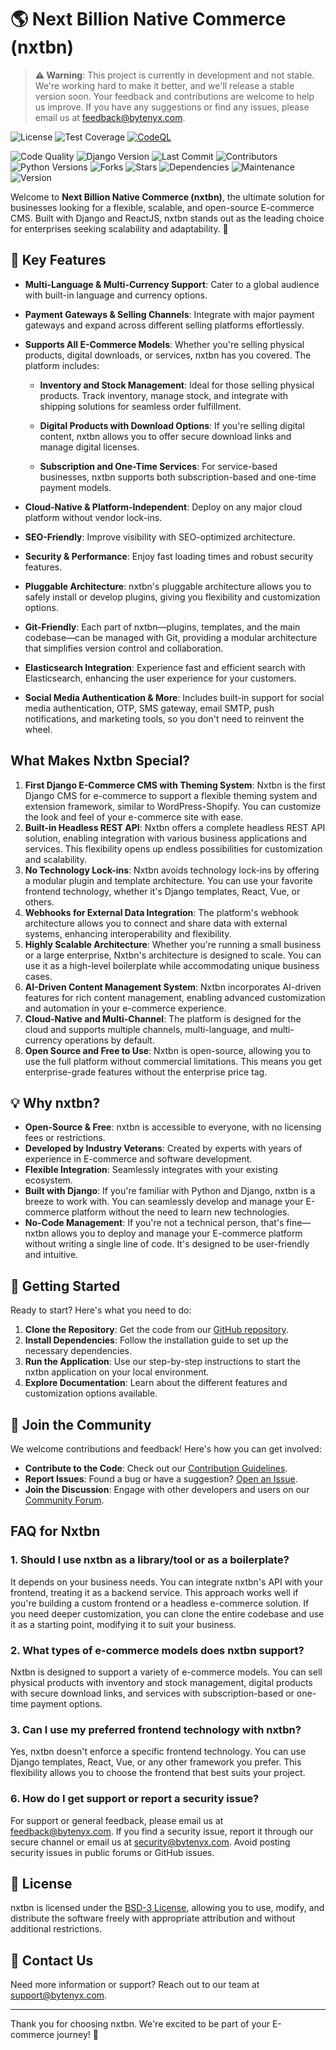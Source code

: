 # 🌎 Next Billion Native Commerce (nxtbn)

> **⚠️ Warning**: This project is currently in development and not stable. We're working hard to make it better, and we'll release a stable version soon. Your feedback and contributions are welcome to help us improve. If you have any suggestions or find any issues, please email us at [feedback@bytenyx.com](mailto:feedback@bytenyx.com).

![License](https://img.shields.io/badge/License-BSD%203--Clause-blue.svg)
![Test Coverage](https://img.shields.io/codecov/c/github/nxtbn-com/nxtbn)  <!-- CodeCov test coverage -->
[![CodeQL](https://github.com/nxtbn-com/nxtbn/actions/workflows/codeql-analysis.yml/badge.svg)](https://github.com/nxtbn-com/nxtbn/actions/workflows/codeql-analysis.yml)

![Code Quality](https://img.shields.io/codacy/grade/nxtbn-com/nxtbn)  <!-- Codacy or Code Climate code quality -->
![Django Version](https://img.shields.io/badge/Django-4.2-blue)  <!-- Supported Django versions -->
![Last Commit](https://img.shields.io/github/last-commit/nxtbn-com/nxtbn)  <!-- Last commit time -->
![Contributors](https://img.shields.io/github/contributors/nxtbn-com/nxtbn)  <!-- Number of contributors -->
![Python Versions](https://img.shields.io/badge/Python-3.8%20%7C%203.9%20%7C%203.10%20%7C%203.11%20%7C%203.12-blue)
![Forks](https://img.shields.io/github/forks/nxtbn-com/nxtbn)
![Stars](https://img.shields.io/github/stars/nxtbn-com/nxtbn)
![Dependencies](https://img.shields.io/librariesio/github/nxtbn-com/nxtbn)
![Maintenance](https://img.shields.io/maintenance/yes/2024)  <!-- 'no' for unmaintained -->
![Version](https://img.shields.io/github/v/tag/nxtbn-com/nxtbn)


Welcome to **Next Billion Native Commerce (nxtbn)**, the ultimate solution for businesses looking for a flexible, scalable, and open-source E-commerce CMS. Built with Django and ReactJS, nxtbn stands out as the leading choice for enterprises seeking scalability and adaptability. 🚀

## 🌟 Key Features
- **Multi-Language & Multi-Currency Support**: Cater to a global audience with built-in language and currency options.
- **Payment Gateways & Selling Channels**: Integrate with major payment gateways and expand across different selling platforms effortlessly.
- **Supports All E-Commerce Models**: Whether you're selling physical products, digital downloads, or services, nxtbn has you covered. The platform includes:

   - **Inventory and Stock Management**: Ideal for those selling physical products. Track inventory, manage stock, and integrate with shipping solutions for seamless order fulfillment.
   
   - **Digital Products with Download Options**: If you're selling digital content, nxtbn allows you to offer secure download links and manage digital licenses.
   
   - **Subscription and One-Time Services**: For service-based businesses, nxtbn supports both subscription-based and one-time payment models.

- **Cloud-Native & Platform-Independent**: Deploy on any major cloud platform without vendor lock-ins.
- **SEO-Friendly**: Improve visibility with SEO-optimized architecture.
- **Security & Performance**: Enjoy fast loading times and robust security features.
- **Pluggable Architecture**: nxtbn's pluggable architecture allows you to safely install or develop plugins, giving you flexibility and customization options.
- **Git-Friendly**: Each part of nxtbn—plugins, templates, and the main codebase—can be managed with Git, providing a modular architecture that simplifies version control and collaboration.
- **Elasticsearch Integration**: Experience fast and efficient search with Elasticsearch, enhancing the user experience for your customers.
- **Social Media Authentication & More**: Includes built-in support for social media authentication, OTP, SMS gateway, email SMTP, push notifications, and marketing tools, so you don't need to reinvent the wheel.

  
## What Makes Nxtbn Special?

1. **First Django E-Commerce CMS with Theming System**: Nxtbn is the first Django CMS for e-commerce to support a flexible theming system and extension framework, similar to WordPress-Shopify. You can customize the look and feel of your e-commerce site with ease.
2. **Built-in Headless REST API**: Nxtbn offers a complete headless REST API solution, enabling integration with various business applications and services. This flexibility opens up endless possibilities for customization and scalability.
3. **No Technology Lock-ins**: Nxtbn avoids technology lock-ins by offering a modular plugin and template architecture. You can use your favorite frontend technology, whether it's Django templates, React, Vue, or others.
4. **Webhooks for External Data Integration**: The platform's webhook architecture allows you to connect and share data with external systems, enhancing interoperability and flexibility.
5. **Highly Scalable Architecture**: Whether you're running a small business or a large enterprise, Nxtbn's architecture is designed to scale. You can use it as a high-level boilerplate while accommodating unique business cases.
6. **AI-Driven Content Management System**: Nxtbn incorporates AI-driven features for rich content management, enabling advanced customization and automation in your e-commerce experience.
7. **Cloud-Native and Multi-Channel**: The platform is designed for the cloud and supports multiple channels, multi-language, and multi-currency operations by default.
8. **Open Source and Free to Use**: Nxtbn is open-source, allowing you to use the full platform without commercial limitations. This means you get enterprise-grade features without the enterprise price tag.

## 💡 Why nxtbn?
- **Open-Source & Free**: nxtbn is accessible to everyone, with no licensing fees or restrictions.
- **Developed by Industry Veterans**: Created by experts with years of experience in E-commerce and software development.
- **Flexible Integration**: Seamlessly integrates with your existing ecosystem.
- **Built with Django**: If you're familiar with Python and Django, nxtbn is a breeze to work with. You can seamlessly develop and manage your E-commerce platform without the need to learn new technologies.
- **No-Code Management**: If you're not a technical person, that's fine—nxtbn allows you to deploy and manage your E-commerce platform without writing a single line of code. It's designed to be user-friendly and intuitive.


## 🚀 Getting Started
Ready to start? Here's what you need to do:
1. **Clone the Repository**: Get the code from our [GitHub repository](https://github.com/nxtbn-com/nxtbn).
2. **Install Dependencies**: Follow the installation guide to set up the necessary dependencies.
3. **Run the Application**: Use our step-by-step instructions to start the nxtbn application on your local environment.
4. **Explore Documentation**: Learn about the different features and customization options available.

## 👥 Join the Community
We welcome contributions and feedback! Here's how you can get involved:
- **Contribute to the Code**: Check out our [Contribution Guidelines](CONTRIBUTING.md).
- **Report Issues**: Found a bug or have a suggestion? [Open an Issue](https://github.com/nxtbn-com/nxtbn/issues).
- **Join the Discussion**: Engage with other developers and users on our [Community Forum](https://github.com/orgs/nxtbn-com/discussions).

## FAQ for Nxtbn

### 1. Should I use nxtbn as a library/tool or as a boilerplate?
It depends on your business needs. You can integrate nxtbn's API with your frontend, treating it as a backend service. This approach works well if you're building a custom frontend or a headless e-commerce solution. If you need deeper customization, you can clone the entire codebase and use it as a starting point, modifying it to suit your business.
### 2. What types of e-commerce models does nxtbn support?
Nxtbn is designed to support a variety of e-commerce models. You can sell physical products with inventory and stock management, digital products with secure download links, and services with subscription-based or one-time payment options.
### 3. Can I use my preferred frontend technology with nxtbn?
Yes, nxtbn doesn't enforce a specific frontend technology. You can use Django templates, React, Vue, or any other framework you prefer. This flexibility allows you to choose the frontend that best suits your project.
### 6. How do I get support or report a security issue?
For support or general feedback, please email us at [feedback@bytenyx.com](mailto:feedback@bytenyx.com). If you find a security issue, report it through our secure channel or email us at [security@bytenyx.com](mailto:security@bytenyx.com). Avoid posting security issues in public forums or GitHub issues.


## 📄 License
nxtbn is licensed under the [BSD-3 License](https://github.com/nxtbn-com/nxtbn?tab=BSD-3-Clause-1-ov-file),  allowing you to use, modify, and distribute the software freely with appropriate attribution and without additional restrictions.

## 📧 Contact Us
Need more information or support? Reach out to our team at [support@bytenyx.com](mailto:support@bytenyx.com).

---

Thank you for choosing nxtbn. We're excited to be part of your E-commerce journey! 🌈

